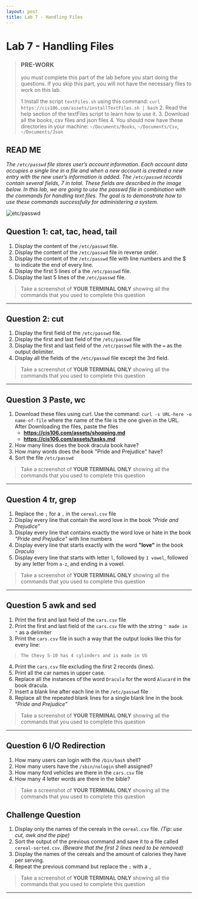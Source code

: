 ```yaml
---
layout: post
title: Lab 7 - Handling Files
---
```


# Lab 7 - Handling Files

> ### PRE-WORK
> you must complete this part of the lab before you start
> doing the questions. If you skip this part, you will not
> have the necessary files to work on this lab.
> 
> 1 Install the script `textFiles.sh` using this command: 
> `curl https://cis106.com/assets/installTextFiles.sh | bash` 
> 2. Read the help section of the textFiles script to learn how to use it.
> 3. Download all the books, csv files and json files
> 4. You should now have these directories in your machine:
>  `~/Documents/Books`, `~/Documents/Csv`, `~/Documents/Json`

## READ ME
*The `/etc/passwd` file stores user’s account information. Each account data occupies a single line in a file and when a new account is created a new entry with the new user’s information is added. The `/etc/passwd` records contain several fields, 7 in total. These fields are described in the image below. In this lab, we are going to use the passwd file in combination with the commands for handling text files. The goal is to demonstrate how to use these commands successfully for administering a system.* 

![etc/passwd](https://rapurl.live/j37)

## Question 1: cat, tac, head, tail
1. Display the content of the `/etc/passwd` file.
2. Display the content of the `/etc/passwd` file in reverse order.
3. Display the content of the `/etc/passwd` file with line numbers and the $ to indicate the end of every line.
4. Display the first 5 lines of a the `/etc/passwd` file.
5. Display the last 5 lines of the `/etc/passwd` file.
> Take a screenshot of **YOUR TERMINAL ONLY** showing all the commands that you used to complete this question 
<hr>

## Question 2: cut
1. Display the first field of the `/etc/passwd` file.
2. Display the first and last field of the `/etc/passwd` file
3. Display the first and last field of the `/etc/passwd` file with the `=` as the output delimiter.
4. Display all the fields of the `/etc/passwd` file except the 3rd field.
> Take a screenshot of **YOUR TERMINAL ONLY** showing all the commands that you used to complete this question
<hr>

## Question 3 Paste, wc
1. Download these files using curl. Use the command: `curl -s URL-here -o name-of-file` where the name of the file is the one given in the URL. After Downloading the files, paste the files 
   * **https://cis106.com/assets/shopping.md** 
   * **https://cis106.com/assets/tasks.md** 
2. How many lines does the book dracula book have?
3. How many words does the book "Pride and Prejudice" have?
4. Sort the file `/etc/passwd`
> Take a screenshot of **YOUR TERMINAL ONLY** showing all the commands that you used to complete this question
<hr>

## Question 4 tr, grep
1. Replace the `;` for a `,` in the `cereal.csv` file
2. Display every line that contain the word love in the book *"Pride and Prejudice"*
3. Display every line that contains exactly the word love or hate in the book *"Pride and Prejudice"* with line numbers
4. Display every line that starts exactly  with the word **"love"** in the book *Dracula*
5. Display every line that starts with letter `l`, followed by `1 vowel`, followed by any letter from `a-z`, and ending in a vowel. 
> Take a screenshot of **YOUR TERMINAL ONLY** showing all the commands that you used to complete this question
<hr>


## Question 5 awk and sed
1. Print the first and last field of the `cars.csv` file
2. Print the first and last field of the `cars.csv` file with the string `" made in "` as a delimiter
3. Print the `cars.csv` file in such a way that the output looks like this for every line:
> `The Chevy S-10 has 4 cylinders and is made in US`
4. Print the `cars.csv` file excluding the first 2 records (lines).
5. Print all the car names in upper case.
6. Replace all the instances of the word `Dracula` for the word `Alucard` in the book dracula.
7. Insert a blank line after each line in the `/etc/passwd` file
8. Replace all the repeated blank lines for a single blank line in the book *"Pride and Prejudice"*
> Take a screenshot of **YOUR TERMINAL ONLY** showing all the commands that you used to complete this question
<hr>

## Question 6 I/O Redirection
1. How many users can login with the `/bin/bash` shell? 
2. How many users have the `/sbin/nologin` shell assigned? 
3. How many ford vehicles are there in the `cars.csv` file
4. How many 4 letter words are there in the bible? 
> Take a screenshot of **YOUR TERMINAL ONLY** showing all the commands that you used to complete this question


## Challenge Question
1. Display only the names of the cereals in the `cereal.csv` file. *(Tip: use cut, awk and the pipe)*
2. Sort the output of the previous command  and save it to a file called `cereal-sorted.csv`. *(Beware that the first 2 lines need to be removed)*
3. Display the names of the cereals and the amount of calories they have per serving.
4. Repeat the previous command but replace the `;` with a `,`

> Take a screenshot of **YOUR TERMINAL ONLY** showing all the commands that you used to complete this question
<hr>